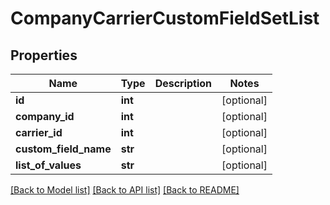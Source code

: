 # CompanyCarrierCustomFieldSetList

## Properties
Name | Type | Description | Notes
------------ | ------------- | ------------- | -------------
**id** | **int** |  | [optional] 
**company_id** | **int** |  | [optional] 
**carrier_id** | **int** |  | [optional] 
**custom_field_name** | **str** |  | [optional] 
**list_of_values** | **str** |  | [optional] 

[[Back to Model list]](../README.md#documentation-for-models) [[Back to API list]](../README.md#documentation-for-api-endpoints) [[Back to README]](../README.md)


